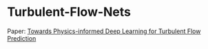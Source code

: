 # Turbulent-Flow-Nets
Paper: [Towards Physics-informed Deep Learning for Turbulent Flow Prediction](https://arxiv.org/abs/1911.08655)
